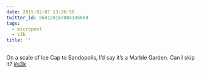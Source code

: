 ```yaml
---
date: 2015-02-07 13:26:50
twitter_id: 564128167804145664
tags:
  - micropost
  - s3k
title: ''
---
```


On a scale of Ice Cap to Sandopolis, I’d say it’s a Marble Garden. Can I skip it? [#s3k](https://twitter.com/hashtag/s3k)

